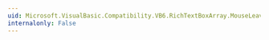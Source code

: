 ```yaml
---
uid: Microsoft.VisualBasic.Compatibility.VB6.RichTextBoxArray.MouseLeave
internalonly: False
---
```

